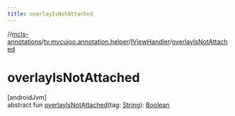 ```yaml
---
title: overlayIsNotAttached
---
```

//[mcls-annotations](../../../index.html)/[tv.mycujoo.annotation.helper](../index.html)/[IViewHandler](index.html)/[overlayIsNotAttached](overlay-is-not-attached.html)



# overlayIsNotAttached



[androidJvm]\
abstract fun [overlayIsNotAttached](overlay-is-not-attached.html)(tag: [String](https://kotlinlang.org/api/latest/jvm/stdlib/kotlin/-string/index.html)): [Boolean](https://kotlinlang.org/api/latest/jvm/stdlib/kotlin/-boolean/index.html)




